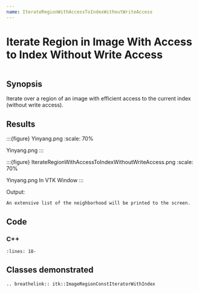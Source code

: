 ```yaml
---
name: IterateRegionWithAccessToIndexWithoutWriteAccess
---
```


# Iterate Region in Image With Access to Index Without Write Access

```{index} single: ImageRegionConstIteratorWithIndex pair: write; access single: index
```

## Synopsis

Iterate over a region of an image with efficient access to the current index (without write access).

## Results

:::{figure} Yinyang.png
:scale: 70%

Yinyang.png
:::

:::{figure} IterateRegionWithAccessToIndexWithoutWriteAccess.png
:scale: 70%

Yinyang.png In VTK Window
:::

Output:

```
An extensive list of the neighborhood will be printed to the screen.
```

## Code

### C++

```{literalinclude} Code.cxx
:lines: 18-
```

## Classes demonstrated

```{eval-rst}
.. breathelink:: itk::ImageRegionConstIteratorWithIndex
```
